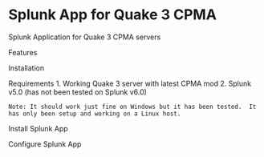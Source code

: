 Splunk App for Quake 3 CPMA
===========================

Splunk Application for Quake 3 CPMA servers

Features
  <insert features here>

Installation

  Requirements
    1. Working Quake 3 server with latest CPMA mod 
    2. Splunk v5.0 (has not been tested on Splunk v6.0)
  
    Note: It should work just fine on Windows but it has been tested.  It has only been setup and working on a Linux host.
    
  Install Splunk App
    
  
  Configure Splunk App
    
